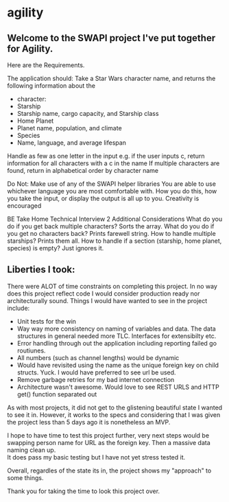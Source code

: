 # agility

## Welcome to the SWAPI project I've put together for Agility.

Here are the Requirements.

The application should:
Take a Star Wars character name, and returns the following information about the
- character:
- Starship
- Starship name, cargo capacity, and Starship class
- Home Planet
- Planet name, population, and climate
- Species
- Name, language, and average lifespan

Handle as few as one letter in the input
e.g. if the user inputs c, return information for all characters with a c in the name
If multiple characters are found, return in alphabetical order by character name

Do Not:
Make use of any of the SWAPI helper libraries
You are able to use whichever language you are most comfortable with. How you do
this, how you take the input, or display the output is all up to you. Creativity is
encouraged

BE Take Home Technical Interview 2
Additional Considerations
What do you do if you get back multiple characters? Sorts the array. 
What do you do if you get no characters back? Prints farewell string. 
How to handle multiple starships? Prints them all. 
How to handle if a section (starship, home planet, species) is empty? Just ignores it. 

## Liberties I took:

There were ALOT of time constraints on completing this project.
In no way does this project reflect code I would consider production ready nor architecturally sound.
Things I would have wanted to see in the project include:
- Unit tests for the win 
- Way way more consistency on naming of variables and data. The data structures in general needed more TLC. Interfaces for extensibilty etc. 
- Error handling through out the application including reporting failed go routiunes.
- All numbers (such as channel lengths) would be dynamic
- Would have revisited using the name as the unique foreign key on child structs. Yuck. I would have preferred to see url be used.
- Remove garbage retries for my bad internet connection
- Architecture wasn't awesome. Would love to see REST URLS and HTTP get() function separated out

As with most projects, it did not get to the glistening beautiful state I wanted to see it in.
However, it works to the specs and considering that I was given the project less than 5 days ago it is nonetheless an MVP. 

I hope to have time to test this project further, very next steps would be swapping person name for URL as the foreign key.
Then a massive data naming clean up.  
It does pass my basic testing but I have not yet stress tested it. 

Overall, regardles of the state its in, the project shows my "approach" to some things. 

Thank you for taking the time to look this project over. 






